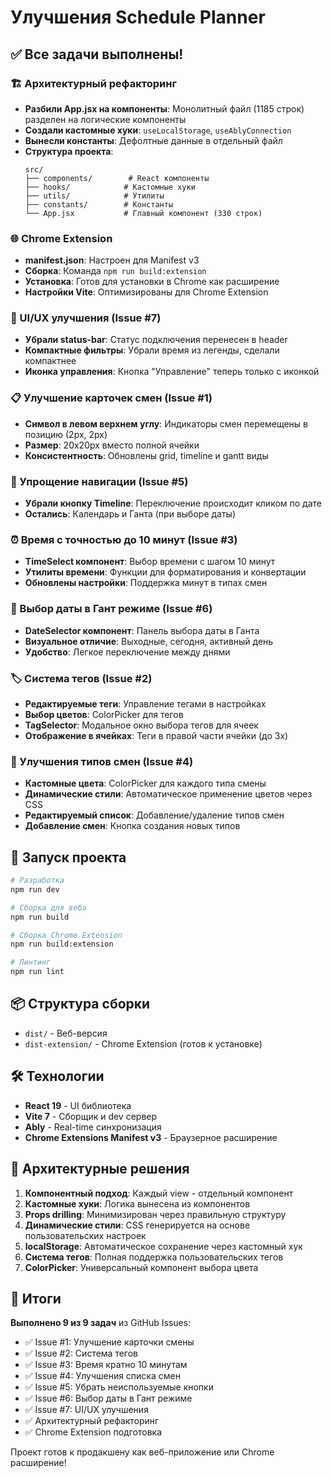 # Улучшения Schedule Planner

## ✅ Все задачи выполнены!

### 🏗️ Архитектурный рефакторинг
- **Разбили App.jsx на компоненты**: Монолитный файл (1185 строк) разделен на логические компоненты
- **Создали кастомные хуки**: `useLocalStorage`, `useAblyConnection`
- **Вынесли константы**: Дефолтные данные в отдельный файл
- **Структура проекта**:
  ```
  src/
  ├── components/        # React компоненты
  ├── hooks/            # Кастомные хуки
  ├── utils/            # Утилиты
  ├── constants/        # Константы
  └── App.jsx           # Главный компонент (330 строк)
  ```

### 🌐 Chrome Extension
- **manifest.json**: Настроен для Manifest v3
- **Сборка**: Команда `npm run build:extension`
- **Установка**: Готов для установки в Chrome как расширение
- **Настройки Vite**: Оптимизированы для Chrome Extension

### 🎨 UI/UX улучшения (Issue #7)
- **Убрали status-bar**: Статус подключения перенесен в header
- **Компактные фильтры**: Убрали время из легенды, сделали компактнее
- **Иконка управления**: Кнопка "Управление" теперь только с иконкой

### 📋 Улучшение карточек смен (Issue #1)
- **Символ в левом верхнем углу**: Индикаторы смен перемещены в позицию (2px, 2px)
- **Размер**: 20x20px вместо полной ячейки
- **Консистентность**: Обновлены grid, timeline и gantt виды

### 🚫 Упрощение навигации (Issue #5)
- **Убрали кнопку Timeline**: Переключение происходит кликом по дате
- **Остались**: Календарь и Ганта (при выборе даты)

### ⏰ Время с точностью до 10 минут (Issue #3)
- **TimeSelect компонент**: Выбор времени с шагом 10 минут
- **Утилиты времени**: Функции для форматирования и конвертации
- **Обновлены настройки**: Поддержка минут в типах смен

### 📅 Выбор даты в Гант режиме (Issue #6)
- **DateSelector компонент**: Панель выбора даты в Ганта
- **Визуальное отличие**: Выходные, сегодня, активный день
- **Удобство**: Легкое переключение между днями

### 🏷️ Система тегов (Issue #2)
- **Редактируемые теги**: Управление тегами в настройках
- **Выбор цветов**: ColorPicker для тегов
- **TagSelector**: Модальное окно выбора тегов для ячеек
- **Отображение в ячейках**: Теги в правой части ячейки (до 3х)

### 🎨 Улучшения типов смен (Issue #4)
- **Кастомные цвета**: ColorPicker для каждого типа смены
- **Динамические стили**: Автоматическое применение цветов через CSS
- **Редактируемый список**: Добавление/удаление типов смен
- **Добавление смен**: Кнопка создания новых типов

## 🚀 Запуск проекта

```bash
# Разработка
npm run dev

# Сборка для веба
npm run build

# Сборка Chrome Extension
npm run build:extension

# Линтинг
npm run lint
```

## 📦 Структура сборки

- `dist/` - Веб-версия
- `dist-extension/` - Chrome Extension (готов к установке)

## 🛠️ Технологии

- **React 19** - UI библиотека
- **Vite 7** - Сборщик и dev сервер
- **Ably** - Real-time синхронизация
- **Chrome Extensions Manifest v3** - Браузерное расширение

## 📝 Архитектурные решения

1. **Компонентный подход**: Каждый view - отдельный компонент
2. **Кастомные хуки**: Логика вынесена из компонентов
3. **Props drilling**: Минимизирован через правильную структуру
4. **Динамические стили**: CSS генерируется на основе пользовательских настроек
5. **localStorage**: Автоматическое сохранение через кастомный хук
6. **Система тегов**: Полная поддержка пользовательских тегов
7. **ColorPicker**: Универсальный компонент выбора цвета

## 🎯 Итоги

**Выполнено 9 из 9 задач** из GitHub Issues:
- ✅ Issue #1: Улучшение карточки смены
- ✅ Issue #2: Система тегов  
- ✅ Issue #3: Время кратно 10 минутам
- ✅ Issue #4: Улучшения списка смен
- ✅ Issue #5: Убрать неиспользуемые кнопки
- ✅ Issue #6: Выбор даты в Гант режиме
- ✅ Issue #7: UI/UX улучшения
- ✅ Архитектурный рефакторинг
- ✅ Chrome Extension подготовка

Проект готов к продакшену как веб-приложение или Chrome расширение!